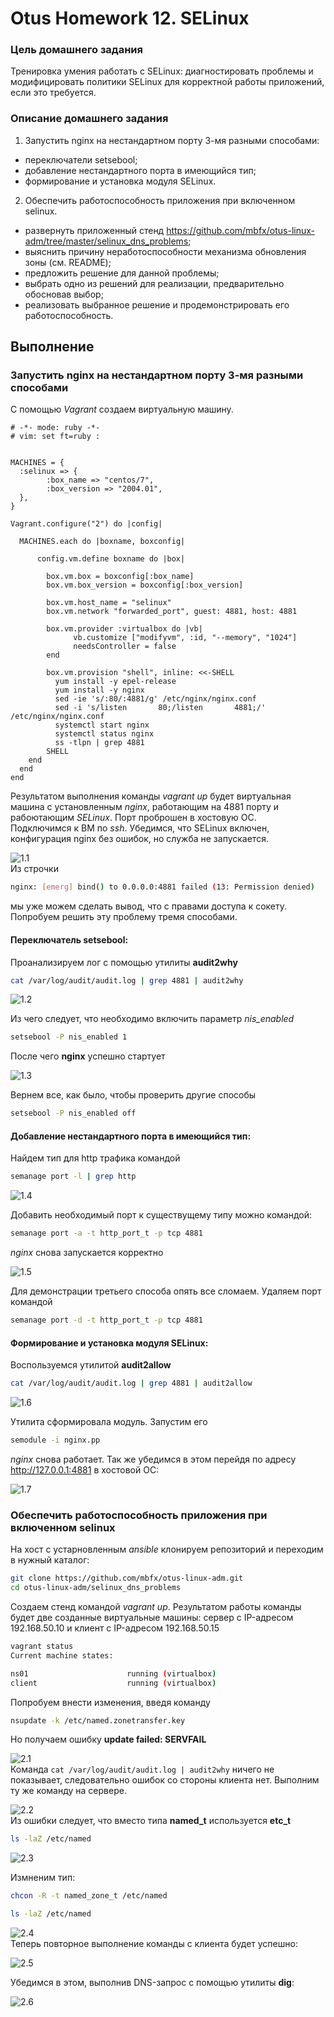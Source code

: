 # Otus Homework 12. SELinux
### Цель домашнего задания
Тренировка умения работать с SELinux: диагностировать проблемы и модифицировать политики SELinux для корректной работы приложений, если это требуется.
### Описание домашнего задания

1. Запустить nginx на нестандартном порту 3-мя разными способами:
- переключатели setsebool;
- добавление нестандартного порта в имеющийся тип;
- формирование и установка модуля SELinux.

2. Обеспечить работоспособность приложения при включенном selinux.
- развернуть приложенный стенд https://github.com/mbfx/otus-linux-adm/tree/master/selinux_dns_problems;
- выяснить причину неработоспособности механизма обновления зоны (см. README);
- предложить решение для данной проблемы;
- выбрать одно из решений для реализации, предварительно обосновав выбор;
- реализовать выбранное решение и продемонстрировать его работоспособность.

## Выполнение
### Запустить nginx на нестандартном порту 3-мя разными способами
С помощью *Vagrant* создаем виртуальную машину.
```
# -*- mode: ruby -*-
# vim: set ft=ruby :


MACHINES = {
  :selinux => {
        :box_name => "centos/7",
        :box_version => "2004.01",       
  },
}

Vagrant.configure("2") do |config|

  MACHINES.each do |boxname, boxconfig|

      config.vm.define boxname do |box|

        box.vm.box = boxconfig[:box_name]
        box.vm.box_version = boxconfig[:box_version]

        box.vm.host_name = "selinux"
        box.vm.network "forwarded_port", guest: 4881, host: 4881

        box.vm.provider :virtualbox do |vb|
              vb.customize ["modifyvm", :id, "--memory", "1024"]
              needsController = false
        end

        box.vm.provision "shell", inline: <<-SHELL
          yum install -y epel-release
          yum install -y nginx
          sed -ie 's/:80/:4881/g' /etc/nginx/nginx.conf
          sed -i 's/listen       80;/listen       4881;/' /etc/nginx/nginx.conf
          systemctl start nginx
          systemctl status nginx
          ss -tlpn | grep 4881
        SHELL
    end
  end
end
```

Результатом выполнения команды *vagrant up* будет виртуальная машина с установленным *nginx*, работающим на 4881 порту и рабоютающим *SELinux*. Порт проброшен в хостовую ОС.  
Подключимся к ВМ по *ssh*. Убедимся, что SELinux включен, конфигурация nginx без ошибок, но служба не запускается.

![1.1](1.1.jpg)  
Из строчки
```bash
nginx: [emerg] bind() to 0.0.0.0:4881 failed (13: Permission denied)
```
мы уже можем сделать вывод, что с правами доступа к сокету. Попробуем решить эту проблему тремя способами.
#### Переключатель setsebool:
Проанализируем лог с помощью утилиты **audit2why**  
```bash
cat /var/log/audit/audit.log | grep 4881 | audit2why
```
![1.2](1.2.jpg)  

Из чего следует, что необходимо включить параметр *nis_enabled*
```bash
setsebool -P nis_enabled 1
```
После чего **nginx** успешно стартует  

![1.3](1.3.jpg)  

Вернем все, как было, чтобы проверить другие способы  
```bash
setsebool -P nis_enabled off
```
#### Добавление нестандартного порта в имеющийся тип:

Найдем тип для http трафика командой
```bash
semanage port -l | grep http
```
![1.4](1.4.jpg)  

Добавить необходимый порт к существущему типу можно командой:
```bash
semanage port -a -t http_port_t -p tcp 4881
```
*nginx* снова запускается корректно  
  
![1.5](1.5.jpg)  

Для демонстрации третьего способа опять все сломаем. Удаляем порт командой
```bash
semanage port -d -t http_port_t -p tcp 4881
```
#### Формирование и установка модуля SELinux:
Воспользуемся утилитой **audit2allow**
```bash
cat /var/log/audit/audit.log | grep 4881 | audit2allow
```
![1.6](1.6.jpg)  

Утилита сформировала модуль. Запустим его 
```bash
semodule -i nginx.pp
```
*nginx* снова работает. Так же убедимся в этом перейдя по адресу http://127.0.0.1:4881 в хостовой ОС:  

![1.7](1.7.jpg)  

### Обеспечить работоспособность приложения при включенном selinux
На хост с устарновленным *ansible* клонируем репозиторий и переходим в нужный каталог:
```bash
git clone https://github.com/mbfx/otus-linux-adm.git
cd otus-linux-adm/selinux_dns_problems
```
Создаем стенд командой *vagrant up*. Результатом работы команды будет две созданные виртуальные машины: сервер с IP-адресом 192.168.50.10 и клиент с IP-адресом 192.168.50.15

```bash
vagrant status
Current machine states:

ns01                      running (virtualbox)
client                    running (virtualbox)
```
Попробуем внести изменения, введя команду
```bash
nsupdate -k /etc/named.zonetransfer.key
```
Но получаем ошибку **update failed: SERVFAIL**  
  
![2.1](2.1.jpg)  
Команда `cat /var/log/audit/audit.log | audit2why` ничего не показывает, следовательно ошибок со стороны клиента нет. Выполним ту же команду на сервере.  
  
![2.2](2.2.jpg)  
Из ошибки следует, что вместо типа **named_t** используется **etc_t**
```bash
ls -laZ /etc/named
```
![2.3](2.3.jpg)

Измненим тип:
```bash
chcon -R -t named_zone_t /etc/named

ls -laZ /etc/named
```
![2.4](2.4.jpg)  
Теперь повторное выполнение команды с клиента будет успешно:  
  
![2.5](2.5.jpg)  
  
Убедимся в этом, выполнив DNS-запрос с помощью утилиты **dig**:  
  
![2.6](2.6.jpg)  
